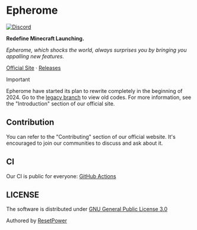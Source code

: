 # Epherome

[![Discord](https://img.shields.io/discord/941245225588908044.svg?label=&logo=discord&logoColor=ffffff&color=7389D8&labelColor=6A7EC2)](https://discord.gg/ptPt44NPyR)

**Redefine Minecraft Launching.**

_Epherome, which shocks the world, always surprises you by bringing you appalling new features._

[Official Site](https://epherome.com) · [Releases](https://github.com/ResetPower/Epherome/releases)

> [!IMPORTANT]
> Epherome have started its plan to rewrite completely in the beginning of 2024. Go to the [legacy branch](https://github.com/ResetPower/Epherome/tree/legacy) to view old codes. For more information, see the "Introduction" section of our official site.

## Contribution

You can refer to the "Contributing" section of our official website. It's encouraged to join our communities to discuss and ask about it.

## CI

Our CI is public for everyone: [GitHub Actions](https://github.com/ResetPower/Epherome/actions)

## LICENSE

The software is distributed under [GNU General Public License 3.0](LICENSE)

Authored by [ResetPower](https://github.com/ResetPower)
